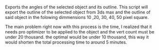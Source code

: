 Exports the angles of the selected object and its outline.
This script will export the outline of the selected object from 3ds max
and the outline of said object in the folowing dimmensions 10 ,20, 30,
40, 50 pixel square.

The main problem right now with this process is the time, I realized
that it needs pro optimizer to be applied to the object and the vert
count must be under 20 thousand. the optimal would be under 10 thousand,
this way it would shorten the total processing time to around 5 minutes.
